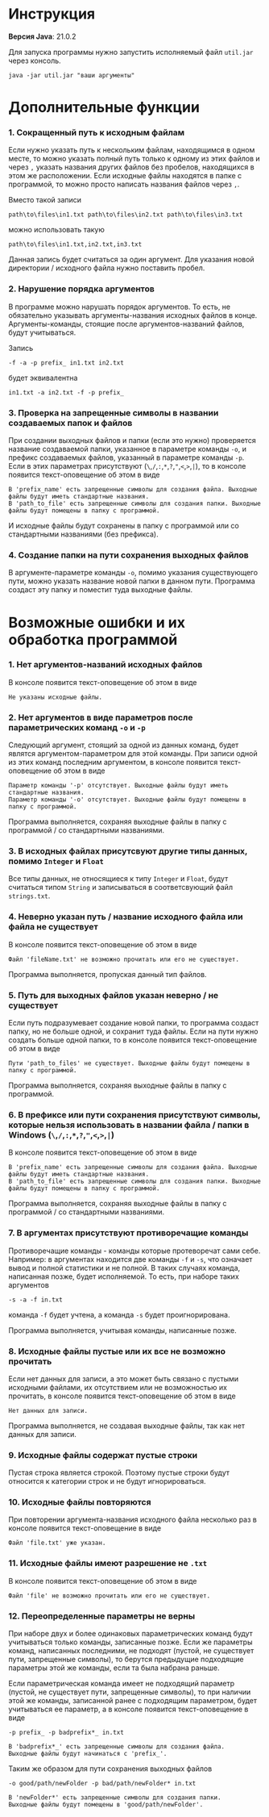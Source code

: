 # Инструкция 

**Версия Java**: 21.0.2  

Для запуска программы нужно запустить исполняемый файл `util.jar` через консоль.

```
java -jar util.jar "ваши аргументы"
``` 

# Дополнительные функции

### 1. Сокращенный путь к исходным файлам

Если нужно указать путь к нескольким файлам, находящимся в одном месте, то можно указать полный путь только к одному из этих файлов
и через `,` указать названия других файлов без пробелов, находящихся в этом же расположении. Если исходные файлы находятся в папке с программой,
то можно просто написать названия файлов через `,`.

Вместо такой записи

```
path\to\files\in1.txt path\to\files\in2.txt path\to\files\in3.txt
```

можно использовать такую

```
path\to\files\in1.txt,in2.txt,in3.txt
```

Данная запись будет считаться за один аргумент. Для указания новой директории / исходного файла нужно поставить пробел.

### 2. Нарушение порядка аргументов

В программе можно нарушать порядок аргументов. То есть, не обязательно указывать аргументы-названия исходных файлов в конце. Аргументы-команды,
стоящие после аргументов-названий файлов, будут учитываться.

Запись

```
-f -a -p prefix_ in1.txt in2.txt
```

будет эквивалентна

```
in1.txt -a in2.txt -f -p prefix_
```

### 3. Проверка на запрещенные символы в названии создаваемых папок и файлов

При создании выходных файлов и папки (если это нужно) проверяется название создаваемой папки, указанное в параметре команды `-o`, и префикс 
создаваемых файлов, указанный в параметре команды `-p`. Если в этих параметрах присутствуют (`\`,`/`,`:`,`*`,`?`,`"`,`<`,`>`,`|`), то в консоле
появится текст-оповещение об этом в виде

```
В 'prefix_name' есть запрещенные символы для создания файла. Выходные файлы будут иметь стандартные названия.
В 'path_to_file' есть запрещенные символы для создания папки. Выходные файлы будут помещены в папку с программой.
```

И исходные файлы будут сохранены в папку с программой или со стандартными названиями (без префикса).


### 4. Создание папки на пути сохранения выходных файлов

В аргументе-параметре команды `-o`, помимо указания существующего пути, можно указать название новой папки в данном пути. Программа создаст эту папку
и поместит туда выходные файлы. 


# Возможные ошибки и их обработка программой

### 1. Нет аргументов-названий исходных файлов   

<p>В консоле появится текст-оповещение об этом в виде</p>

```
Не указаны исходные файлы.
```

### 2. Нет аргументов в виде параметров после параметрических команд `-o` и `-p`   

<p>Следующий аргумент, стоящий за одной из данных команд, будет являтся аргументом-параметром для этой команды.
При записи одной из этих команд последним аргументом, в консоле появится текст-оповещение об этом в виде</p>
  
```
Параметр команды '-p' отсутствует. Выходные файлы будут иметь стандартные названия.
Параметр команды '-o' отсутствует. Выходные файлы будут помещены в папку с программой.
```

<p>Программа выполняется, сохраняя выходные файлы в папку с программой / со стандартными названиями.</p>

### 3. В исходных файлах присутсвуют другие типы данных, помимо `Integer` и `Float`

Все типы данных, не относящиеся к типу `Integer` и `Float`, будут считаться типом `String` и записываться
в соответсвующий файл `strings.txt`.


### 4. Неверно указан путь / название исходного файла или файла не существует

<p>В консоле появится текст-оповещение об этом в виде</p>

```
Файл 'fileName.txt' не возможно прочитать или его не существует.
```

<p>Программа выполняется, пропуская данный тип файлов.</p>


### 5. Путь для выходных файлов указан неверно / не существует

<p>Если путь подразумевает создание новой папки, то программа создаст папку, но не больше одной, и сохранит туда файлы. Если на пути нужно создать больше одной папки, то
в консоле появится текст-оповещение об этом в виде</p>

```
Пути 'path_to_files' не существует. Выходные файлы будут помещены в папку с программой.
```

<p>Программа выполняется, сохраняя выходные файлы в папку с программой.</p>

### 6. В префиксе или пути сохранения присутствуют символы, которые нельзя использовать в названии файла / папки в Windows (`\`,`/`,`:`,`*`,`?`,`"`,`<`,`>`,`|`)

<p>В консоле появится текст-оповещение об этом в виде</p>

```
В 'prefix_name' есть запрещенные символы для создания файла. Выходные файлы будут иметь стандартные названия.
В 'path_to_file' есть запрещенные символы для создания папки. Выходные файлы будут помещены в папку с программой.
```

<p>Программа выполняется, сохраняя выходные файлы в папку с программой / со стандартными названиями.</p>

### 7. В аргументах присутствуют противоречащие команды

Противоречащие команды - команды которые протеворечат сами себе. Например: в аргументах находится две команды `-f` и `-s`, что означает вывод и полной статистики и не полной.
В таких случаях команда, написанная позже, будет исполняемой. То есть, при наборе таких аргументов

```
-s -a -f in.txt
```

команда `-f` будет учтена, а команда `-s` будет проигнорирована.   

<p>Программа выполняется, учитывая команды, написанные позже.</p>

### 8. Исходные файлы пустые или их все не возможно прочитать

Если нет данных для записи, а это может быть связано с пустыми исходными файлами, их отсутствием или не возможностью их прочитать, в консоле появится текст-оповещение об этом в виде

```
Нет данных для записи.
```

<p>Программа выполняется, не создавая выходные файлы, так как нет данных для записи.</p>

### 9. Исходные файлы содержат пустые строки

<p>Пустая строка является строкой. Поэтому пустые строки будут относится к категории строк и не будут игнорироваться.</p>   

  
### 10. Исходные файлы повторяются

При повторении аргумента-названия исходного файла несколько раз в консоле появится текст-оповещение в виде

```
Файл 'file.txt' уже указан.
```

### 11. Исходные файлы имеют разрешение не `.txt`

В консоле появится текст-оповещение об этом в виде

```
Файл 'file' не возможно прочитать или его не существует.
```

### 12. Переопределенные параметры не верны

При наборе двух и более одинаковых параметрических команд будут учитываться только команды, записанные позже. Если же параметры команд, написанных последними, не подходят (пустой, не существует пути,
запрещенные символы), то берутся предыдущие подходящие параметры этой же команды, если та была набрана раньше.

Если параметрическая команда имеет не подходящий параметр (пустой, не существует пути, запрещенные символы), то при наличии этой же команды, записанной ранее с подходящим параметром,
будет учитываться ее параметр, а в консоле появится текст-оповещение в виде

`-p prefix_ -p badprefix*_ in.txt`

```
В 'badprefix*_' есть запрещенные символы для создания файла.
Выходные файлы будут начинаться с 'prefix_'.
```

Таким же образом для пути сохранения выходных файлов

`-o good/path/newFolder -p bad/path/newFolder* in.txt`

```
В 'newFolder*' есть запрещенные символы для создания папки.
Выходные файлы будут помещены в 'good/path/newFolder'.



